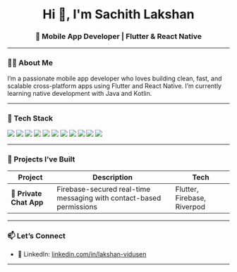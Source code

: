 <h1 align="center">Hi 👋, I'm Sachith Lakshan</h1>
<h3 align="center">📱 Mobile App Developer | Flutter & React Native </h3>

---

### 🧑‍💻 About Me

I’m a passionate mobile app developer who loves building clean, fast, and scalable cross-platform apps using Flutter and React Native. I’m currently learning native development with Java and Kotlin.

---

### 🔧 Tech Stack

<p align="left">
  <img src="https://img.shields.io/badge/Flutter-02569B?style=for-the-badge&logo=flutter&logoColor=white" />
  <img src="https://img.shields.io/badge/React%20Native-61DAFB?style=for-the-badge&logo=react&logoColor=black" />
  <img src="https://img.shields.io/badge/Dart-0175C2?style=for-the-badge&logo=dart&logoColor=white" />
  <img src="https://img.shields.io/badge/React-20232A?style=for-the-badge&logo=react&logoColor=61DAFB" />
  <img src="https://img.shields.io/badge/Node.js-339933?style=for-the-badge&logo=nodedotjs&logoColor=white" />
  <img src="https://img.shields.io/badge/Express.js-000000?style=for-the-badge&logo=express&logoColor=white" />
  <img src="https://img.shields.io/badge/MongoDB-47A248?style=for-the-badge&logo=mongodb&logoColor=white" />
  <img src="https://img.shields.io/badge/JavaScript-F7DF1E?style=for-the-badge&logo=javascript&logoColor=black" />
  <img src="https://img.shields.io/badge/SQL-4479A1?style=for-the-badge&logo=postgresql&logoColor=white" />
  <img src="https://img.shields.io/badge/HTML-E34F26?style=for-the-badge&logo=html5&logoColor=white" />
  <img src="https://img.shields.io/badge/CSS-1572B6?style=for-the-badge&logo=css3&logoColor=white" />
</p>

---

### 🚀 Projects I’ve Built

| Project | Description | Tech |
|--------|-------------|------|
| 🔐 **Private Chat App** | Firebase-secured real-time messaging with contact-based permissions | Flutter, Firebase, Riverpod |


---

### 📫 Let’s Connect
 
- 🔗 LinkedIn: [linkedin.com/in/lakshan-vidusen](https://www.linkedin.com/in/lakshan-vidusen)

---
